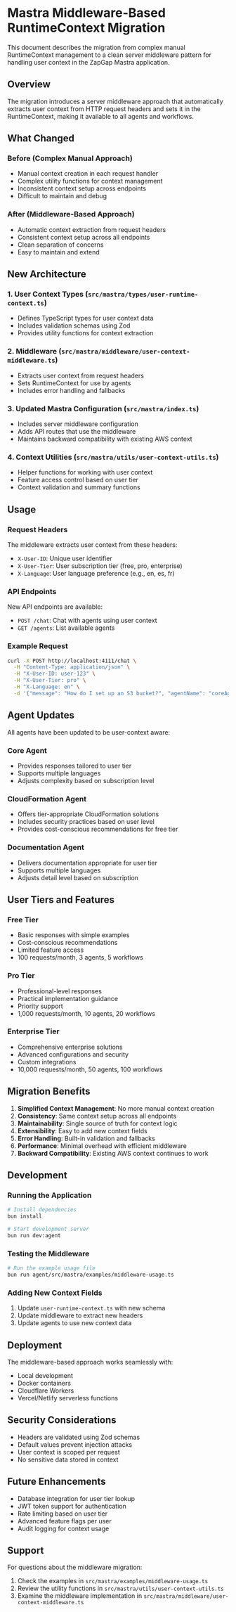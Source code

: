 # Mastra Middleware-Based RuntimeContext Migration

This document describes the migration from complex manual RuntimeContext management to a clean server middleware pattern for handling user context in the ZapGap Mastra application.

## Overview

The migration introduces a server middleware approach that automatically extracts user context from HTTP request headers and sets it in the RuntimeContext, making it available to all agents and workflows.

## What Changed

### Before (Complex Manual Approach)
- Manual context creation in each request handler
- Complex utility functions for context management
- Inconsistent context setup across endpoints
- Difficult to maintain and debug

### After (Middleware-Based Approach)
- Automatic context extraction from request headers
- Consistent context setup across all endpoints
- Clean separation of concerns
- Easy to maintain and extend

## New Architecture

### 1. User Context Types (`src/mastra/types/user-runtime-context.ts`)
- Defines TypeScript types for user context data
- Includes validation schemas using Zod
- Provides utility functions for context extraction

### 2. Middleware (`src/mastra/middleware/user-context-middleware.ts`)
- Extracts user context from request headers
- Sets RuntimeContext for use by agents
- Includes error handling and fallbacks

### 3. Updated Mastra Configuration (`src/mastra/index.ts`)
- Includes server middleware configuration
- Adds API routes that use the middleware
- Maintains backward compatibility with existing AWS context

### 4. Context Utilities (`src/mastra/utils/user-context-utils.ts`)
- Helper functions for working with user context
- Feature access control based on user tier
- Context validation and summary functions

## Usage

### Request Headers
The middleware extracts user context from these headers:
- `X-User-ID`: Unique user identifier
- `X-User-Tier`: User subscription tier (free, pro, enterprise)
- `X-Language`: User language preference (e.g., en, es, fr)

### API Endpoints
New API endpoints are available:
- `POST /chat`: Chat with agents using user context
- `GET /agents`: List available agents

### Example Request
```bash
curl -X POST http://localhost:4111/chat \
  -H "Content-Type: application/json" \
  -H "X-User-ID: user-123" \
  -H "X-User-Tier: pro" \
  -H "X-Language: en" \
  -d '{"message": "How do I set up an S3 bucket?", "agentName": "coreAgent"}'
```

## Agent Updates

All agents have been updated to be user-context aware:

### Core Agent
- Provides responses tailored to user tier
- Supports multiple languages
- Adjusts complexity based on subscription level

### CloudFormation Agent
- Offers tier-appropriate CloudFormation solutions
- Includes security practices based on user level
- Provides cost-conscious recommendations for free tier

### Documentation Agent
- Delivers documentation appropriate for user tier
- Supports multiple languages
- Adjusts detail level based on subscription

## User Tiers and Features

### Free Tier
- Basic responses with simple examples
- Cost-conscious recommendations
- Limited feature access
- 100 requests/month, 3 agents, 5 workflows

### Pro Tier
- Professional-level responses
- Practical implementation guidance
- Priority support
- 1,000 requests/month, 10 agents, 20 workflows

### Enterprise Tier
- Comprehensive enterprise solutions
- Advanced configurations and security
- Custom integrations
- 10,000 requests/month, 50 agents, 100 workflows

## Migration Benefits

1. **Simplified Context Management**: No more manual context creation
2. **Consistency**: Same context setup across all endpoints
3. **Maintainability**: Single source of truth for context logic
4. **Extensibility**: Easy to add new context fields
5. **Error Handling**: Built-in validation and fallbacks
6. **Performance**: Minimal overhead with efficient middleware
7. **Backward Compatibility**: Existing AWS context continues to work

## Development

### Running the Application
```bash
# Install dependencies
bun install

# Start development server
bun run dev:agent
```

### Testing the Middleware
```bash
# Run the example usage file
bun run agent/src/mastra/examples/middleware-usage.ts
```

### Adding New Context Fields
1. Update `user-runtime-context.ts` with new schema
2. Update middleware to extract new headers
3. Update agents to use new context data

## Deployment

The middleware-based approach works seamlessly with:
- Local development
- Docker containers
- Cloudflare Workers
- Vercel/Netlify serverless functions

## Security Considerations

- Headers are validated using Zod schemas
- Default values prevent injection attacks
- User context is scoped per request
- No sensitive data stored in context

## Future Enhancements

- Database integration for user tier lookup
- JWT token support for authentication
- Rate limiting based on user tier
- Advanced feature flags per user
- Audit logging for context usage

## Support

For questions about the middleware migration:
1. Check the examples in `src/mastra/examples/middleware-usage.ts`
2. Review the utility functions in `src/mastra/utils/user-context-utils.ts`
3. Examine the middleware implementation in `src/mastra/middleware/user-context-middleware.ts`
